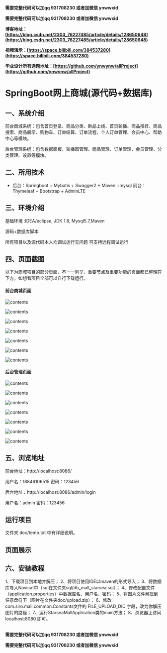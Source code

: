 **需要完整代码可以加qq  931708230 或者加微信 ynwwxid**

**需要完整代码可以加qq  931708230 或者加微信  ynwwxid**

**博客地址：[https://blog.csdn.net/2303_76227485/article/details/128650648](https://blog.csdn.net/2303_76227485/article/details/128650648)**

**视频演示：[https://space.bilibili.com/384537280](https://space.bilibili.com/384537280)**

**毕业设计所有选题地址：[https://github.com/ynwynw/allProject](https://github.com/ynwynw/allProject)**

# SpringBoot网上商城(源代码+数据库)

## 一、系统介绍

前台商城系统：包含首页登录、商品分类、新品上线、首页轮播、商品推荐、商品搜索、商品展示、购物车、订单结算、订单流程、个人订单管理、会员中心、帮助中心等模块。 

后台管理系统：包含数据面板、轮播图管理、商品管理、订单管理、会员管理、分类管理、设置等模块。

## 二、所用技术

- 后台：Springboot + Mybatis + Swagger2 + Maven +mysql
  前台：Thymeleaf + Bootstrap + AdminLTE


## 三、环境介绍

基础环境 :IDEA/eclipse, JDK 1.8, Mysql5.7,Maven

源码+数据库脚本

所有项目以及源代码本人均调试运行无问题 可支持远程调试运行

## 四、页面截图

以下为商城项目的部分页面，不一一列举，重要节点及重要功能的页面都已整理在下方，如想看项目全部可以自行下载运行。

#### 前台商城页面

![contents](./picture/picture1.png)

![contents](./picture/picture2.png)

![contents](./picture/picture3.png)

![contents](./picture/picture4.png)

![contents](./picture/picture5.png)

![contents](./picture/picture6.png)

![contents](./picture/picture7.png)




#### 后台管理页面

![contents](./picture/picture8.png)

![contents](./picture/picture9.png)

![contents](./picture/picture10.png)

![contents](./picture/picture11.png)

![contents](./picture/picture12.png)

![contents](./picture/picture13.png)

![contents](./picture/picture14.png)

## 五、浏览地址

前台地址：http://localhost:8086/

用户名：18846106515  密码：123456

后台地址：http://localhost:8086/admin/login

用户名：admin  密码：123456

## 运行项目

文件夹 doc/temp.txt 中有详细说明。


## 页面展示

## 六、安装教程

1、下载项目到本地并解压；
2、将项目使用IDE以maven的形式导入；
3、将数据库导入Navicat中（sql在文件夹sql/db_mall_starsea.sql）；
4、修改配置文件（application.properties）中数据库名、用户名、密码；
5、将图片文件解压到任意盘符下（图片在文件夹doc/upload.zip）；
6、修改com.siro.mall.common.Constants文件的 FILE_UPLOAD_DIC 字段，改为你解压图片的路径；
7、运行StarseaMallApplication类的main方法；
8、浏览器上访问 localhost:8080 即可。

​	
**需要完整代码可以加qq  931708230 或者加微信 ynwwxid**

**需要完整代码可以加qq  931708230 或者加微信  ynwwxid**
